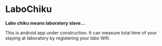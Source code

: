 # LaboChiku
**Labo chiku means laboratory slave...**
 
This is android app under construction.
It can measure total time of your staying at laboratory by registering your labo Wifi.


